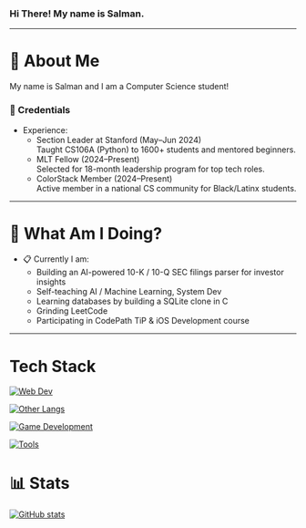 ### Hi There! My name is Salman.
-----
# :postbox: About Me
My name is Salman and I am a Computer Science student!

### :briefcase: Credentials
- Experience:
  - Section Leader at Stanford (May–Jun 2024)  
    Taught CS106A (Python) to 1600+ students and mentored beginners.
  - MLT Fellow (2024–Present)  
    Selected for 18-month leadership program for top tech roles.
  - ColorStack Member (2024–Present)  
    Active member in a national CS community for Black/Latinx students.
-----

# :round_pushpin: What Am I Doing?
- :clipboard: Currently I am:
  - Building an AI-powered 10-K / 10-Q SEC filings parser for investor insights
  - Self-teaching AI / Machine Learning, System Dev
  - Learning databases by building a SQLite clone in C
  - Grinding LeetCode
  - Participating in CodePath TiP & iOS Development course
-----

# Tech Stack
[![Web Dev](https://skillicons.dev/icons?i=html,css,js,ts,aws,react,nodejs,tailwind,next&theme=dark)](https://skillicons.dev)

[![Other Langs](https://skillicons.dev/icons?i=python,java,ocaml,cpp,c&theme=dark)](https://skillicons.dev)

[![Game Development](https://skillicons.dev/icons?i=cs,unity)](https://skillicons.dev)

[![Tools](https://skillicons.dev/icons?i=vscode,github,figma,eclipse&theme=dark)](https://skillicons.dev)

# :bar_chart: Stats
[![GitHub stats](https://github-readme-stats.vercel.app/api?username=salmanfiqi)](https://github.com/anuraghazra/github-readme-stats)

